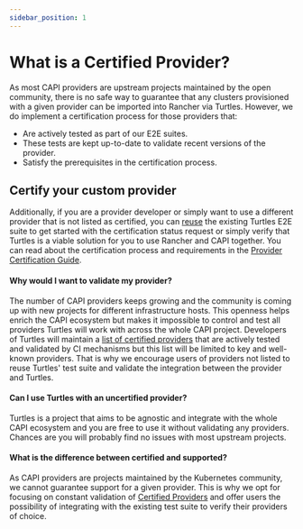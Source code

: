 ```yaml
---
sidebar_position: 1
---
```


# What is a Certified Provider?

As most CAPI providers are upstream projects maintained by the open community, there is no safe way to guarantee that any clusters provisioned with a given provider can be imported into Rancher via Turtles. However, we do implement a certification process for those providers that:
- Are actively tested as part of our E2E suites.
- These tests are kept up-to-date to validate recent versions of the provider.
- Satisfy the prerequisites in the certification process. 

## Certify your custom provider

Additionally, if you are a provider developer or simply want to use a different provider that is not listed as certified, you can [reuse](../../reference-guides/test-suite/intro.md) the existing Turtles E2E suite to get started with the certification status request or simply verify that Turtles is a viable solution for you to use Rancher and CAPI together. You can read about the certification process and requirements in the [Provider Certification Guide](./process.md).

#### Why would I want to validate my provider?

The number of CAPI providers keeps growing and the community is coming up with new projects for different infrastructure hosts. This openness helps enrich the CAPI ecosystem but makes it impossible to control and test all providers Turtles will work with across the whole CAPI project. Developers of Turtles will maintain a [list of certified providers](../../reference-guides/providers/certified.md) that are actively tested and validated by CI mechanisms but this list will be limited to key and well-known providers. That is why we encourage users of providers not listed to reuse Turtles' test suite and validate the integration between the provider and Turtles.

#### Can I use Turtles with an uncertified provider?

Turtles is a project that aims to be agnostic and integrate with the whole CAPI ecosystem and you are free to use it without validating any providers. Chances are you will probably find no issues with most upstream projects.

#### What is the difference between certified and supported?

As CAPI providers are projects maintained by the Kubernetes community, we cannot guarantee support for a given provider. This is why we opt for focusing on constant validation of [Certified Providers](../../reference-guides/providers/certified.md) and offer users the possibility of integrating with the existing test suite to verify their providers of choice.
